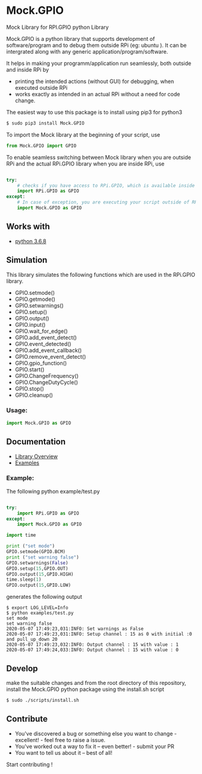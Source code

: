 # Mock.GPIO
Mock Library for RPI.GPIO python Library

Mock.GPIO is a python library that supports development of software/program and to debug them outside RPi (eg: ubuntu ). It can be intergrated along with any generic application/program/software.

It helps in making your programm/application run seamlessly, both outside and inside RPi by
- printing the intended actions (without GUI) for debugging, when executed outside RPi
- works exactly as intended in an actual RPi without a need for code change.


The easiest way to use this package is to install using pip3 for python3

```bash
$ sudo pip3 install Mock.GPIO
```

To import the Mock library at the beginning of your script, use

```python
from Mock.GPIO import GPIO
```

To enable seamless switching between Mock library when you are outside RPi and the actual RPi.GPIO library when you are inside RPi, use

```python

try:
    # checks if you have access to RPi.GPIO, which is available inside RPi
    import RPi.GPIO as GPIO
except:
    # In case of exception, you are executing your script outside of RPi, so import Mock.GPIO
    import Mock.GPIO as GPIO
```

## Works with

- [python 3.6.8](https://www.python.org/downloads/release/3.6.8)

## Simulation

This library simulates the following functions which are used in the RPi.GPIO library.

- GPIO.setmode()
- GPIO.getmode()
- GPIO.setwarnings()
- GPIO.setup()
- GPIO.output()
- GPIO.input()
- GPIO.wait_for_edge()
- GPIO.add_event_detect()
- GPIO.event_detected()
- GPIO.add_event_callback()
- GPIO.remove_event_detect()
- GPIO.gpio_function()
- GPIO.start()
- GPIO.ChangeFrequency()
- GPIO.ChangeDutyCycle()
- GPIO.stop()
- GPIO.cleanup()

### Usage:

``` python
import Mock.GPIO as GPIO
```

## Documentation

- [Library Overview](https://htmlpreview.github.io/?https://github.com/codenio/Mock.GPIO/blob/master/docs/Mock.GPIO.html)
- [Examples](examples)

### Example:

The following python example/test.py

```python

try:
    import RPi.GPIO as GPIO
except:
    import Mock.GPIO as GPIO

import time

print ("set mode")
GPIO.setmode(GPIO.BCM)
print ("set warning false")
GPIO.setwarnings(False)
GPIO.setup(15,GPIO.OUT)
GPIO.output(15,GPIO.HIGH)
time.sleep(1)
GPIO.output(15,GPIO.LOW)
```

generates the following output

```shell
$ export LOG_LEVEL=Info
$ python examples/test.py
set mode
set warning false
2020-05-07 17:49:23,031:INFO: Set warnings as False
2020-05-07 17:49:23,031:INFO: Setup channel : 15 as 0 with initial :0 and pull_up_down 20
2020-05-07 17:49:23,032:INFO: Output channel : 15 with value : 1
2020-05-07 17:49:24,033:INFO: Output channel : 15 with value : 0
```

## Develop

make the suitable changes and from the root directory of this repository, install the Mock.GPIO python package using the install.sh script

```bash
$ sudo ./scripts/install.sh
```

## Contribute

- You've discovered a bug or something else you want to change - excellent! - feel free to raise a issue.
- You've worked out a way to fix it – even better! - submit your PR
- You want to tell us about it – best of all!

Start contributing !
